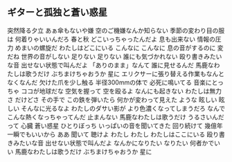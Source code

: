 ## ギターと孤独と蒼い惑星

突然降る夕立 あぁ傘もないや嫌
空のご機嫌なんか知らない
季節の変わり目の服は 何着りゃいいんだろ
春と秋 どこいっちゃったんだよ
息も出来ない 情報の圧力
めまいの螺旋だ わたしはどこにいる
こんなに こんなに 息の音がするのに
変だね 世界の音がしない
足りない 足りない 誰にも気づかれない
殴り書きみたいな音 出せない状態で叫んだよ
「ありのまま」なんて 誰に見せるんだ
馬鹿なわたしは歌うだけ
ぶちまけちゃおうか 星に
エリクサーに張り替える作業もなんとなくなんだ
欠けた爪を少し触る
半径300mmの体で 必死に鳴いてる
音楽にとっちゃ ココが地球だな
空気を握って 空を殴るよ
なんにも起きない わたしは無力さ
だけどさ その手で この鉄を弾いたら
何かが変わって見えた ような
眩しい 眩しい そんなに光るなよ
わたしのダサい影が より色濃くなってしまうだろ
なんでこんな熱くなっちゃってんだ 止まんない
馬鹿なわたしは歌うだけ
うるさいんだって 心臓
蒼い惑星 ひとりぼっち
いっぱいの音を聞いてきた
回り続けて 幾億年
一瞬でもいいから ああ
聞いて
聴けよ
わたし わたし わたしはここにいる
殴り書きみたいな音 出せない状態で叫んだよ
なんかになりたい なりたい 何者かでいい
馬鹿なわたしは歌うだけ
ぶちまけちゃおうか 星に